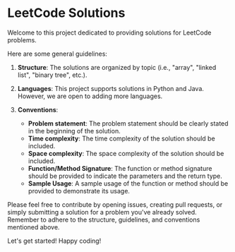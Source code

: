 # LeetCode Solutions

Welcome to this project dedicated to providing solutions for LeetCode problems. 

Here are some general guidelines:

1. **Structure**: The solutions are organized by topic (i.e., "array", "linked list", "binary tree", etc.).

2. **Languages**: This project supports solutions in Python and Java. However, we are open to adding more languages.

3. **Conventions**:
   - **Problem statement**: The problem statement should be clearly stated in the beginning of the solution.
   - **Time complexity**: The time complexity of the solution should be included.
   - **Space complexity**: The space complexity of the solution should be included.
   - **Function/Method Signature**: The function or method signature should be provided to indicate the parameters and the return type.
   - **Sample Usage**: A sample usage of the function or method should be provided to demonstrate its usage.

Please feel free to contribute by opening issues, creating pull requests, or simply submitting a solution for a problem you've already solved. Remember to adhere to the structure, guidelines, and conventions mentioned above.

Let's get started! Happy coding!